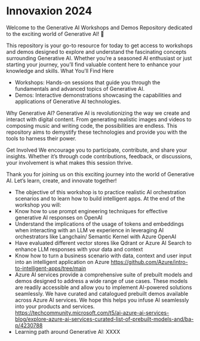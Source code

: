 # Innovaxion 2024

Welcome to the Generative AI Workshops and Demos Repository dedicated to the exciting world of Generative AI! 🎉

This repository is your go-to resource for today to get access to workshops and demos designed to explore and understand the fascinating concepts surrounding Generative AI. Whether you’re a seasoned AI enthusiast or just starting your journey, you’ll find valuable content here to enhance your knowledge and skills.
What You’ll Find Here
- Workshops: Hands-on sessions that guide you through the fundamentals and advanced topics of Generative AI.
- Demos: Interactive demonstrations showcasing the capabilities and applications of Generative AI technologies.


Why Generative AI?
Generative AI is revolutionizing the way we create and interact with digital content. From generating realistic images and videos to composing music and writing code, the possibilities are endless. This repository aims to demystify these technologies and provide you with the tools to harness their power.

Get Involved
We encourage you to participate, contribute, and share your insights. Whether it’s through code contributions, feedback, or discussions, your involvement is what makes this session thrive.

Thank you for joining us on this exciting journey into the world of Generative AI. Let’s learn, create, and innovate together!


-  The objective of this workshop is to practice realistic AI orchestration scenarios and to learn how to build intelligent apps. At the end of the workshop you will:
-   Know how to use prompt engineering techniques for effective generative AI responses on OpenAI
-   Understand the implications of the usage of tokens and embeddings when interacting with an LLM  ve experience in leveraging AI orchestrators like Langchain/ Semantic Kernel with Azure OpenAI
-   Have evaluated different vector stores like Qdrant or Azure AI Search to enhance LLM responses with your data and context
-   Know how to turn a business scenario with data, context and user input into an intelligent application on Azure
https://github.com/Azure/intro-to-intelligent-apps/tree/main
- Azure AI services provide a comprehensive suite of prebuilt models and demos designed to address a wide range of use cases. These models are readily accessible and allow you to implement AI-powered solutions seamlessly. We have curated and catalogued prebuilt demos available across Azure AI services. We hope this helps you infuse AI seamlessly into your products and services. https://techcommunity.microsoft.com/t5/ai-azure-ai-services-blog/explore-azure-ai-services-curated-list-of-prebuilt-models-and/ba-p/4230788
- Learning path around Generative AI: XXXX
